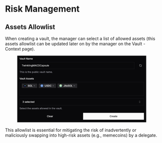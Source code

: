 # Risk Management

## Assets Allowlist

When creating a vault, the manager can select a list of allowed assets (this assets allowlist can be updated later on by the manager on the Vault - Context page).

<figure><img src="../../.gitbook/assets/image.png" alt=""><figcaption></figcaption></figure>

This allowlist is essential for mitigating the risk of inadvertently or maliciously swapping into high-risk assets (e.g., memecoins) by a delegate.
